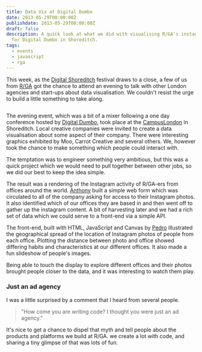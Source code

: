 ```yaml
---
title: Data Viz at Digital Dumbo
date: 2013-05-29T00:00:00Z
publishdate: 2013-05-29T00:00:00Z
draft: false
description: A quick look at what we did with visualising R/GA's instagram usage
  for Digital Dumbo in Shoreditch.
tags:
  - events
  - javascript
  - rga
---
```


 This week, as the <a href="http://digitalshoreditch.com/">Digital Shoreditch</a> festival draws to a close, a few of us from <a href="http://rga.com">R/GA</a> got the chance to attend an evening to talk with other London agencies and start-ups about data visualisation. We couldn't resist the urge to build a little something to take along.

<img src="/images/dd-data-viz.gif" alt="">



<p>
    The evening event, which was a bit of a mixer following a one day conference hosted by <a href="http://www.digitaldumbo.com/">Digital Dumbo</a>, took place at the <a href="http://www.campuslondon.com/">CampusLondon</a> in Shoreditch.  Local creative companies were invited to create a data visualisation about some aspect of their company. There were interesting graphics exhibited by Moo, Carrot Creative and several others.  We, however took the chance to make something which people could interact with.
</p>

<p>
    The temptation was to engineer something very ambitious, but this was a quick project which we would need to pull together between other jobs, so we did our best to keep the idea simple.
</p>
<p>
    The result was a rendering of the Instagram activity of R/GA-ers from offices around the world.  <a href="http://anthonygalvin.com/">Anthony</a> built a simple web form which was circulated to all of the company asking for access to their Instagram photos. It also identified which of our offices they are based in and then went off to gather up the instagram content. A bit of harvesting later and we had a rich set of data which we could serve to a front-end via a simple API.
</p>
<p>
    The front-end, built with HTML, JavaScript and Canvas by <a href="http://www.pedroduarte.me">Pedro</a> illustrated the geographical spread of the location of Instagram photos  of people from each office. Plotting the distance between photo and office showed differing habits and characteristics at our different offices. It also made a fun slideshow of people's images.
</p>
<p>
    Being able to touch the display to explore different offices and their photos brought people closer to the data, and it was interesting to watch them play.
</p>

<h3>Just an ad agency</h3>

<p>
    I was a little surprised by a comment that I heard from several people.
</p>
<blockquote>
    "How come you are writing code? I thought you were just an ad agency."
</blockquote>
<p>
    It's nice to get a chance to dispel that myth and tell people about the products and platforms we build at R/GA. we create a lot with code, and sharing a tiny glimpse of that was lots of fun.
</p>






